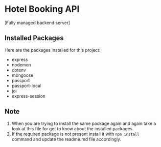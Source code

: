 # Hotel Booking API

[Fully managed backend server]

## Installed Packages

Here are the packages installed for this project:

- express
- nodemon
- dotenv
- mongoose
- passport
- passport-local
- joi
- express-session

## Note

1. When you are trying to install the same package again and again take a look at this file for get to know about the installed packages.
2. If the required package is not present install it with ```npm install``` command and update the readme.md file accordingly.